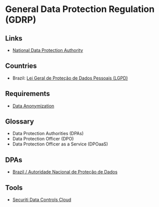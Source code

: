 # General Data Protection Regulation (GDRP)

<!--
https://www.google.com/search?client=firefox-b-d&q=gdpr+vs+lgpd
https://linkedin.com/learning/paths/understand-gdpr-and-data-privacy

https://www.youtube.com/watch?v=4BZqzs2AD9s

https://app.pluralsight.com/library/courses/gdpr-big-picture/table-of-contents
https://app.pluralsight.com/library/courses/state-of-gdpr/table-of-contents
https://app.pluralsight.com/library/courses/gdpr-executive-briefing/table-of-contents
-->

## Links

- [National Data Protection Authority](https://en.wikipedia.org/wiki/National_data_protection_authority)

## Countries

- Brazil: [Lei Geral de Proteção de Dados Pessoais (LGPD)](https://en.wikipedia.org/wiki/General_Personal_Data_Protection_Law)

## Requirements

- [Data Anonymization](/cyber-security/data-anonymization.md)

## Glossary

- Data Protection Authorities (DPAs)
- Data Protection Officer (DPO)
- Data Protection Officer as a Service (DPOaaS)

## DPAs

- [Brazil / Autoridade Nacional de Proteção de Dados](https://gov.br/anpd)

## Tools

- [Securiti Data Controls Cloud](https://securiti.ai/)

<!--
https://securiti.ai/solutions/
-->
